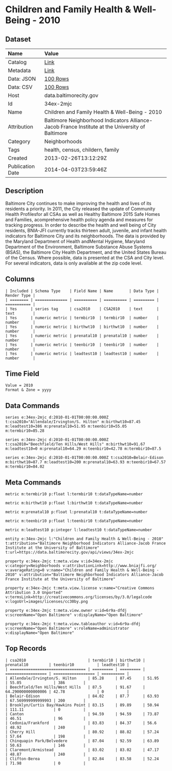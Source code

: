 # Children and Family Health & Well-Being - 2010

## Dataset

| Name | Value |
| :--- | :---- |
| Catalog | [Link](https://catalog.data.gov/dataset/children-and-family-health-well-being-2010-6fb2d) |
| Metadata | [Link](https://data.baltimorecity.gov/api/views/34ex-2mjc) |
| Data: JSON | [100 Rows](https://data.baltimorecity.gov/api/views/34ex-2mjc/rows.json?max_rows=100) |
| Data: CSV | [100 Rows](https://data.baltimorecity.gov/api/views/34ex-2mjc/rows.csv?max_rows=100) |
| Host | data.baltimorecity.gov |
| Id | 34ex-2mjc |
| Name | Children and Family Health & Well-Being - 2010 |
| Attribution | Baltimore Neighborhood Indicators Alliance-Jacob France Institute at the University of Baltimore |
| Category | Neighborhoods |
| Tags | health, census, childern, family |
| Created | 2013-02-26T13:12:29Z |
| Publication Date | 2014-04-03T23:59:46Z |

## Description

Baltimore City continues to make improving the health and lives of its residents a priority. In 2011, the City released the update of Community Health Profilesfor all CSAs as well as Healthy Baltimore 2015 Safe Homes and Families, acomprehensive health policy agenda and measures for tracking progress. In order to describe the health and well being of City residents, BNIA-JFI currently tracks thirteen adult, juvenile, and infant health indicators for Baltimore City and its neighborhoods. The data is provided by the Maryland Department of Health andMental Hygiene, Maryland Department of the Environment, Baltimore Substance Abuse Systems (BSAS), the Baltimore City Health Department, and the United States Bureau of the Census. Where possible, data is presented at the CSA and City level. For several indicators, data is only available at the zip code level.

## Columns

```ls
| Included | Schema Type    | Field Name | Name       | Data Type | Render Type |
| ======== | ============== | ========== | ========== | ========= | =========== |
| Yes      | series tag     | csa2010    | CSA2010    | text      | text        |
| Yes      | numeric metric | termbir10  | termbir10  | number    | number      |
| Yes      | numeric metric | birthwt10  | birthwt10  | number    | number      |
| Yes      | numeric metric | prenatal10 | prenatal10 | number    | number      |
| Yes      | numeric metric | teenbir10  | teenbir10  | number    | number      |
| Yes      | numeric metric | leadtest10 | leadtest10 | number    | number      |
```

## Time Field

```ls
Value = 2010
Format & Zone = yyyy
```

## Data Commands

```ls
series e:34ex-2mjc d:2010-01-01T00:00:00.000Z t:csa2010="Allendale/Irvington/S. Hilton" m:birthwt10=87.45 m:leadtest10=386 m:prenatal10=51.95 m:teenbir10=55.05 m:termbir10=85.28

series e:34ex-2mjc d:2010-01-01T00:00:00.000Z t:csa2010="Beechfield/Ten Hills/West Hills" m:birthwt10=91.67 m:leadtest10=0 m:prenatal10=64.29 m:teenbir10=42.78 m:termbir10=87.5

series e:34ex-2mjc d:2010-01-01T00:00:00.000Z t:csa2010=Belair-Edison m:birthwt10=87.7 m:leadtest10=200 m:prenatal10=63.93 m:teenbir10=67.57 m:termbir10=84.02
```

## Meta Commands

```ls
metric m:termbir10 p:float l:termbir10 t:dataTypeName=number

metric m:birthwt10 p:float l:birthwt10 t:dataTypeName=number

metric m:prenatal10 p:float l:prenatal10 t:dataTypeName=number

metric m:teenbir10 p:float l:teenbir10 t:dataTypeName=number

metric m:leadtest10 p:integer l:leadtest10 t:dataTypeName=number

entity e:34ex-2mjc l:"Children and Family Health & Well-Being - 2010" t:attribution="Baltimore Neighborhood Indicators Alliance-Jacob France Institute at the University of Baltimore" t:url=https://data.baltimorecity.gov/api/views/34ex-2mjc

property e:34ex-2mjc t:meta.view v:id=34ex-2mjc v:category=Neighborhoods v:attributionLink=http://www.bniajfi.org/ v:averageRating=0 v:name="Children and Family Health & Well-Being - 2010" v:attribution="Baltimore Neighborhood Indicators Alliance-Jacob France Institute at the University of Baltimore"

property e:34ex-2mjc t:meta.view.license v:name="Creative Commons Attribution 3.0 Unported" v:termsLink=http://creativecommons.org/licenses/by/3.0/legalcode v:logoUrl=images/licenses/cc30by.png

property e:34ex-2mjc t:meta.view.owner v:id=6r9a-dfdj v:screenName="Open Baltimore" v:displayName="Open Baltimore"

property e:34ex-2mjc t:meta.view.tableauthor v:id=6r9a-dfdj v:screenName="Open Baltimore" v:roleName=administrator v:displayName="Open Baltimore"
```

## Top Records

```ls
| csa2010                           | termbir10 | birthwt10 | prenatal10         | teenbir10          | leadtest10 | 
| ================================= | ========= | ========= | ================== | ================== | ========== | 
| Allendale/Irvington/S. Hilton     | 85.28     | 87.45     | 51.95              | 55.05              | 386        | 
| Beechfield/Ten Hills/West Hills   | 87.5      | 91.67     | 64.290000000000006 | 42.78              | 0          | 
| Belair-Edison                     | 84.02     | 87.7      | 63.93              | 67.569999999999993 | 200        | 
| Brooklyn/Curtis Bay/Hawkins Point | 83.15     | 89.89     | 50.94              | 111.11             | 0          | 
| Canton                            | 94.59     | 94.59     | 73.87              | 46.51              | 96         | 
| Cedonia/Frankford                 | 83.83     | 84.37     | 56.6               | 48.92              | 240        | 
| Cherry Hill                       | 80.92     | 88.82     | 57.24              | 57.64              | 198        | 
| Chinquapin Park/Belvedere         | 87.04     | 92.59     | 63.89              | 50.63              | 146        | 
| Claremont/Armistead               | 83.02     | 83.02     | 47.17              | 48.87              | 240        | 
| Clifton-Berea                     | 82.84     | 83.58     | 52.24              | 71.98              | 0          | 
```